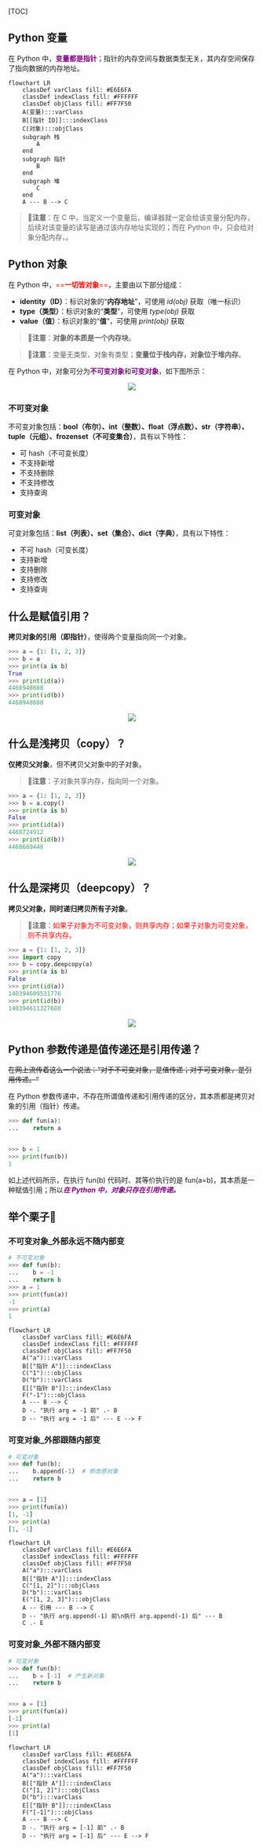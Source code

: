 <!-- title: 【Python】Python 可变对象和不可变对象 -->
<!-- date: 2021-10-27 15:53:12 -->
<!-- Table of Content -->

[TOC]

## Python 变量

在 Python 中，<font color="purple">**变量都是指针**</font>；指针的内存空间与数据类型无关，其内存空间保存了指向数据的内存地址。

```mermaid
flowchart LR
    classDef varClass fill: #E6E6FA
    classDef indexClass fill: #FFFFFF
    classDef objClass fill: #FF7F50
    A(变量):::varClass
    B[[指针 ID]]:::indexClass
    C(对象):::objClass
    subgraph 栈
        A
    end
    subgraph 指针
        B
    end
    subgraph 堆
        C
    end
    A --- B --> C
```

> 💬**注意**：在 C 中，当定义一个变量后，编译器就一定会给该变量分配内存，后续对该变量的读写是通过该内存地址实现的；而在 Python 中，只会给对象分配内存，。
>

 

## Python 对象

在 Python 中，<font color="red">==**一切皆对象**==</font>，主要由以下部分组成：

- **identity（ID）**：标识对象的“**内存地址**”，可使用 *id(obj)* 获取（唯一标识）
- **type（类型）**：标识对象的“**类型**”，可使用 *type(obj)* 获取
- **value（值）**：标识对象的“**值**”，可使用 *print(obj)* 获取

> 💬**注意**：**对象的本质是一个内存块**。

> 💬**注意**：变量无类型，对象有类型；**变量位于栈内存，对象位于堆内存**。

在 Python 中，对象可分为<font color="purple">**不可变对象**</font>和<font color="purple">**可变对象**</font>，如下图所示：

<div align="center">
<img src="https://img-blog.csdnimg.cn/201901142207438.png" name="Python 对象">
</div>

### 不可变对象

不可变对象包括：**bool（布尔）、int（整数）、float（浮点数）、str（字符串）、tuple（元组）、frozenset（不可变集合）**，具有以下特性：

- 可 hash（不可变长度）
- 不支持新增
- 不支持删除
- 不支持修改
- 支持查询



### 可变对象

可变对象包括：**list（列表）、set（集合）、dict（字典）**，具有以下特性：

- 不可 hash（可变长度）
- 支持新增
- 支持删除
- 支持修改
- 支持查询



## 什么是赋值引用？

**拷贝对象的引用（即指针）**，使得两个变量指向同一个对象。

```python
>>> a = {1: [1, 2, 3]}
>>> b = a
>>> print(a is b)
True
>>> print(id(a))
4468940880
>>> print(id(b))
4468940880
```

<div align="center">
<img src="https://www.runoob.com/wp-content/uploads/2017/03/1489720931-7116-4AQC6.png" name="赋值引用" />
</div>


## 什么是浅拷贝（copy）？

**仅拷贝父对象**，但不拷贝父对象中的子对象。

> 💬**注意**：子对象共享内存，指向同一个对象。

```python
>>> a = {1: [1, 2, 3]}
>>> b = a.copy()
>>> print(a is b)
False
>>> print(id(a))
4468724912
>>> print(id(b))
4468689448
```

<div align="center">
<img src="https://www.runoob.com/wp-content/uploads/2017/03/1489720930-6827-Vtk4m.png" name="浅拷贝" />
</div>


## 什么是深拷贝（deepcopy）？

**拷贝父对象，同时递归拷贝所有子对象**。

> 💬**注意**：<font color="red">如果子对象为不可变对象，则共享内存；如果子对象为可变对象，则不共享内存。</font>

```python
>>> a = {1: [1, 2, 3]}
>>> import copy
>>> b = copy.deepcopy(a)
>>> print(a is b)
False
>>> print(id(a))
140394609531776
>>> print(id(b))
140394611327680
```

<div align="center">
<img src="https://www.runoob.com/wp-content/uploads/2017/03/1489720930-5882-BO4qO.png" name="浅拷贝" />
</div>


## Python 参数传递是值传递还是引用传递？

~~在网上流传着这么一个说法：“对于不可变对象，是值传递；对于可变对象，是引用传递。“~~

在 Python 参数传递中，不存在所谓值传递和引用传递的区分，其本质都是拷贝对象的引用（指针）传递。

```python
>>> def fun(a):
...    return a


>>> b = 1
>>> print(fun(b))
1
```

如上述代码所示，在执行 fun(b) 代码时、其等价执行的是 fun(a=b)，其本质是一种赋值引用；所以<font color="purple">***在 Python 中，对象只存在引用传递。***</font>




## 举个栗子🌰

### 不可变对象\_外部永远不随内部变

```python
# 不可变对象
>>> def fun(b):
...    b = -1
...    return b
>>> a = 1
>>> print(fun(a))
-1
>>> print(a)
1
```

```mermaid
flowchart LR
    classDef varClass fill: #E6E6FA
    classDef indexClass fill: #FFFFFF
    classDef objClass fill: #FF7F50
    A("a"):::varClass
    B[["指针 A"]]:::indexClass
    C("1"):::objClass
    D("b"):::varClass
    E[["指针 B"]]:::indexClass
    F("-1"):::objClass
    A --- B --> C
    D -. "执行 arg = -1 前" .- B
    D -- "执行 arg = -1 后" --- E --> F
```



### 可变对象\_外部跟随内部变

```python
# 可变对象
>>> def fun(b):
...    b.append(-1)  # 修改原对象
...    return b


>>> a = [1]
>>> print(fun(a))
[1, -1]
>>> print(a)
[1, -1]
```

```mermaid
flowchart LR
    classDef varClass fill: #E6E6FA
    classDef indexClass fill: #FFFFFF
    classDef objClass fill: #FF7F50
    A("a"):::varClass
    B[["指针 A"]]:::indexClass
    C("[1, 2]"):::objClass
    D("b"):::varClass
    E("[1, 2, 3]"):::objClass
    A -- 引用 --- B --> C
    D -- "执行 arg.append(-1) 前\n执行 arg.append(-1) 后" --- B
    C .- E
```



### 可变对象\_外部不随内部变

```python
# 可变对象
>>> def fun(b):
...    b = [-1]  # 产生新对象
...    return b


>>> a = [1]
>>> print(fun(a))
[-1]
>>> print(a)
[1]
```

```mermaid
flowchart LR
    classDef varClass fill: #E6E6FA
    classDef indexClass fill: #FFFFFF
    classDef objClass fill: #FF7F50
    A("a"):::varClass
    B[["指针 A"]]:::indexClass
    C("[1, 2]"):::objClass
    D("b"):::varClass
    E[["指针 B"]]:::indexClass
    F("[-1]"):::objClass
    A --- B --> C
    D -. "执行 arg = [-1] 前" .- B
    D -- "执行 arg = [-1] 后" --- E --> F
```
